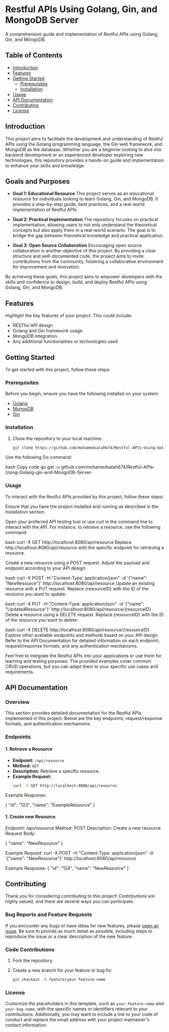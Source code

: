 # Restful APIs Using Golang, Gin, and MongoDB Server

A comprehensive guide and implementation of Restful APIs using Golang, Gin, and MongoDB.

## Table of Contents

- [Introduction](#introduction)
- [Features](#features)
- [Getting Started](#getting-started)
  - [Prerequisites](#prerequisites)
  - [Installation](#installation)
- [Usage](#usage)
- [API Documentation](#api-documentation)
- [Contributing](#contributing)
- [License](#license)

## Introduction


This project aims to facilitate the development and understanding of Restful APIs using the Golang programming language, the Gin web framework, and MongoDB as the database. Whether you are a beginner looking to dive into backend development or an experienced developer exploring new technologies, this repository provides a hands-on guide and implementation to enhance your skills and knowledge.

## Goals and Purposes

- **Goal 1: Educational Resource**
  This project serves as an educational resource for individuals looking to learn Golang, Gin, and MongoDB. It provides a step-by-step guide, best practices, and a real-world implementation of Restful APIs.

- **Goal 2: Practical Implementation**
  The repository focuses on practical implementation, allowing users to not only understand the theoretical concepts but also apply them in a real-world scenario. The goal is to bridge the gap between theoretical knowledge and practical application.

- **Goal 3: Open Source Collaboration**
  Encouraging open source collaboration is another objective of this project. By providing a clear structure and well-documented code, the project aims to invite contributions from the community, fostering a collaborative environment for improvement and innovation.

By achieving these goals, this project aims to empower developers with the skills and confidence to design, build, and deploy Restful APIs using Golang, Gin, and MongoDB.

## Features

Highlight the key features of your project. This could include:

- RESTful API design
- Golang and Gin framework usage
- MongoDB integration
- Any additional functionalities or technologies used

## Getting Started

To get started with this project, follow these steps:

### Prerequisites

Before you begin, ensure you have the following installed on your system:

- [Golang](https://golang.org/doc/install)
- [MongoDB](https://docs.mongodb.com/manual/installation/)
- [Gin](https://github.com/gin-gonic/gin#installation)

### Installation

1. Clone the repository to your local machine:

   ```bash
   git clone https://github.com/mohamedsalah674/Restful-APIs-Using-Golang-gin-and-MongoDB-Server-.git
Use the following Go command:

bash
Copy code
go get -u github.com/mohamedsalah674/Restful-APIs-Using-Golang-gin-and-MongoDB-Server-

### Usage
To interact with the Restful APIs provided by this project, follow these steps:

Ensure that you have the project installed and running as described in the Installation section.

Open your preferred API testing tool or use curl in the command line to interact with the API. For instance, to retrieve a resource, use the following command:

bash
curl -X GET http://localhost:8080/api/resource
Replace http://localhost:8080/api/resource with the specific endpoint for retrieving a resource.

Create a new resource using a POST request. Adjust the payload and endpoint according to your API design:

bash
curl -X POST -H "Content-Type: application/json" -d '{"name": "NewResource"}' http://localhost:8080/api/resource
Update an existing resource with a PUT request. Replace {resourceID} with the ID of the resource you want to update:

bash
curl -X PUT -H "Content-Type: application/json" -d '{"name": "UpdatedResource"}' http://localhost:8080/api/resource/{resourceID}
Delete a resource using a DELETE request. Replace {resourceID} with the ID of the resource you want to delete:

bash
curl -X DELETE http://localhost:8080/api/resource/{resourceID}
Explore other available endpoints and methods based on your API design. Refer to the API Documentation for detailed information on each endpoint, request/response formats, and any authentication mechanisms.

Feel free to integrate the Restful APIs into your applications or use them for learning and testing purposes. The provided examples cover common CRUD operations, but you can adapt them to your specific use cases and requirements.

## API Documentation

### Overview

This section provides detailed documentation for the Restful APIs implemented in this project. Below are the key endpoints, request/response formats, and authentication mechanisms.

### Endpoints

#### 1. Retrieve a Resource

- **Endpoint:** `/api/resource`
- **Method:** `GET`
- **Description:** Retrieve a specific resource.
- **Example Request:**
  ```bash
  curl -X GET http://localhost:8080/api/resource

Example Response:

{
  "id": "123",
  "name": "ExampleResource"
}

#### 1. Create new Resource
Endpoint: /api/resource
Method: POST
Description: Create a new resource.
Request Body:

{
  "name": "NewResource"
}


Example Request:
curl -X POST -H "Content-Type: application/json" -d '{"name": "NewResource"}' http://localhost:8080/api/resource

Example Response:
{
  "id": "124",
  "name": "NewResource"
}

## Contributing

Thank you for considering contributing to this project! Contributions are highly valued, and there are several ways you can participate.

### Bug Reports and Feature Requests

If you encounter any bugs or have ideas for new features, please [open an issue](https://github.com/mohamedsalah674/Restful-APIs-Using-Golang-gin-and-MongoDB-Server-/issues). Be sure to provide as much detail as possible, including steps to reproduce the issue or a clear description of the new feature.

### Code Contributions

1. Fork the repository.

2. Create a new branch for your feature or bug fix:

   ```bash
   git checkout -b feature/your-feature-name

### License
Customize the placeholders in this template, such as `your-feature-name` and `your-bug-name`, with the specific names or identifiers relevant to your contributions. Additionally, you may want to include a link to your code of conduct and replace the email address with your project maintainer's contact information.



